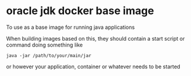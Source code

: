 # oracle jdk docker base image

To use as a base image for running java applications

When building images based on this, they should contain a start script or command doing something like

```
java -jar /path/to/your/main/jar
```
or however your application, container or whatever needs to be started
